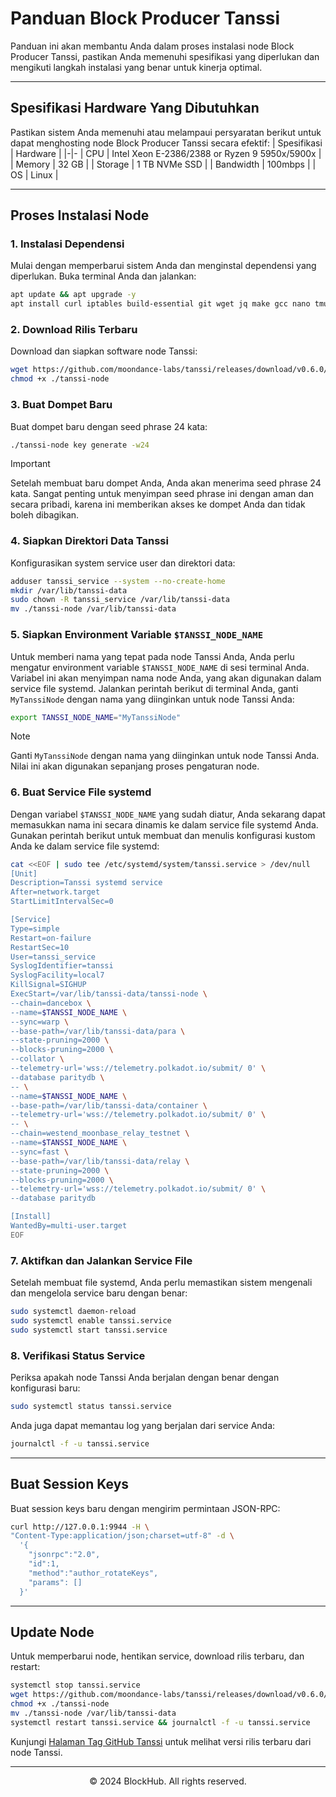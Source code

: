 # Panduan Block Producer Tanssi
Panduan ini akan membantu Anda dalam proses instalasi node Block Producer Tanssi, pastikan Anda memenuhi spesifikasi yang diperlukan dan mengikuti langkah instalasi yang benar untuk kinerja optimal.

-----------------------------------------------------------------

## Spesifikasi Hardware Yang Dibutuhkan
Pastikan sistem Anda memenuhi atau melampaui persyaratan berikut untuk dapat menghosting node Block Producer Tanssi secara efektif:
| Spesifikasi | Hardware |
|-|-
| CPU | Intel Xeon E-2386/2388 or Ryzen 9 5950x/5900x |
| Memory | 32 GB |
| Storage | 1 TB NVMe SSD |
| Bandwidth | 100mbps |
| OS | Linux |

-----------------------------------------------------------------

## Proses Instalasi Node
### 1. Instalasi Dependensi
Mulai dengan memperbarui sistem Anda dan menginstal dependensi yang diperlukan. Buka terminal Anda dan jalankan:
```bash
apt update && apt upgrade -y
apt install curl iptables build-essential git wget jq make gcc nano tmux htop nvme-cli pkg-config libssl-dev libleveldb-dev libgmp3-dev tar clang bsdmainutils ncdu unzip llvm libudev-dev make protobuf-compiler -y
```

### 2. Download Rilis Terbaru
Download dan siapkan software node Tanssi:
```bash
wget https://github.com/moondance-labs/tanssi/releases/download/v0.6.0/tanssi-node && \
chmod +x ./tanssi-node
```

### 3. Buat Dompet Baru
Buat dompet baru dengan seed phrase 24 kata:
```bash
./tanssi-node key generate -w24
```

> [!IMPORTANT]
> Setelah membuat baru dompet Anda, Anda akan menerima seed phrase 24 kata. Sangat penting untuk menyimpan seed phrase ini dengan aman dan secara pribadi, karena ini memberikan akses ke dompet Anda dan tidak boleh dibagikan.

### 4. Siapkan Direktori Data Tanssi
Konfigurasikan system service user dan direktori data:
```bash
adduser tanssi_service --system --no-create-home
mkdir /var/lib/tanssi-data
sudo chown -R tanssi_service /var/lib/tanssi-data
mv ./tanssi-node /var/lib/tanssi-data
```

### 5. Siapkan Environment Variable `$TANSSI_NODE_NAME`
Untuk memberi nama yang tepat pada node Tanssi Anda, Anda perlu mengatur environment variable `$TANSSI_NODE_NAME` di sesi terminal Anda. Variabel ini akan menyimpan nama node Anda, yang akan digunakan dalam service file systemd. Jalankan perintah berikut di terminal Anda, ganti `MyTanssiNode` dengan nama yang diinginkan untuk node Tanssi Anda:
```bash
export TANSSI_NODE_NAME="MyTanssiNode"
```

> [!NOTE]
> Ganti `MyTanssiNode` dengan nama yang diinginkan untuk node Tanssi Anda. Nilai ini akan digunakan sepanjang proses pengaturan node.

### 6. Buat Service File systemd
Dengan variabel `$TANSSI_NODE_NAME` yang sudah diatur, Anda sekarang dapat memasukkan nama ini secara dinamis ke dalam service file systemd Anda. Gunakan perintah berikut untuk membuat dan menulis konfigurasi kustom Anda ke dalam service file systemd:
```bash
cat <<EOF | sudo tee /etc/systemd/system/tanssi.service > /dev/null
[Unit]
Description=Tanssi systemd service
After=network.target
StartLimitIntervalSec=0

[Service]
Type=simple
Restart=on-failure
RestartSec=10
User=tanssi_service
SyslogIdentifier=tanssi
SyslogFacility=local7
KillSignal=SIGHUP
ExecStart=/var/lib/tanssi-data/tanssi-node \
--chain=dancebox \
--name=$TANSSI_NODE_NAME \
--sync=warp \
--base-path=/var/lib/tanssi-data/para \
--state-pruning=2000 \
--blocks-pruning=2000 \
--collator \
--telemetry-url='wss://telemetry.polkadot.io/submit/ 0' \
--database paritydb \
-- \
--name=$TANSSI_NODE_NAME \
--base-path=/var/lib/tanssi-data/container \
--telemetry-url='wss://telemetry.polkadot.io/submit/ 0' \
-- \
--chain=westend_moonbase_relay_testnet \
--name=$TANSSI_NODE_NAME \
--sync=fast \
--base-path=/var/lib/tanssi-data/relay \
--state-pruning=2000 \
--blocks-pruning=2000 \
--telemetry-url='wss://telemetry.polkadot.io/submit/ 0' \
--database paritydb

[Install]
WantedBy=multi-user.target
EOF
```

### 7. Aktifkan dan Jalankan Service File
Setelah membuat file systemd, Anda perlu memastikan sistem mengenali dan mengelola service baru dengan benar:
```bash
sudo systemctl daemon-reload
sudo systemctl enable tanssi.service
sudo systemctl start tanssi.service
```

### 8. Verifikasi Status Service
Periksa apakah node Tanssi Anda berjalan dengan benar dengan konfigurasi baru:
```bash
sudo systemctl status tanssi.service
```

Anda juga dapat memantau log yang berjalan dari service Anda:
```bash
journalctl -f -u tanssi.service
```

-----------------------------------------------------------------

## Buat Session Keys
Buat session keys baru dengan mengirim permintaan JSON-RPC:
```bash
curl http://127.0.0.1:9944 -H \
"Content-Type:application/json;charset=utf-8" -d \
  '{
    "jsonrpc":"2.0",
    "id":1,
    "method":"author_rotateKeys",
    "params": []
  }'
```

-----------------------------------------------------------------

## Update Node
Untuk memperbarui node, hentikan service, download rilis terbaru, dan restart:
```bash
systemctl stop tanssi.service
wget https://github.com/moondance-labs/tanssi/releases/download/v0.6.0/tanssi-node && \
chmod +x ./tanssi-node
mv ./tanssi-node /var/lib/tanssi-data
systemctl restart tanssi.service && journalctl -f -u tanssi.service
```

Kunjungi [Halaman Tag GitHub Tanssi](https://github.com/moondance-labs/tanssi/tags) untuk melihat versi rilis terbaru dari node Tanssi.

-----------------------------------------------------------------

<p align="center">
  &copy; 2024 BlockHub. All rights reserved.
</p>
